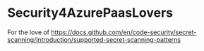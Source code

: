 # Security4AzurePaasLovers

For the love of https://docs.github.com/en/code-security/secret-scanning/introduction/supported-secret-scanning-patterns